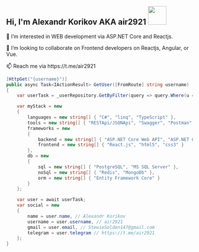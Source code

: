 <h2> Hi, I'm Alexandr Korikov AKA air2921 <img src="https://media.giphy.com/media/mGcNjsfWAjY5AEZNw6/giphy.gif" width="50"></h2>
<p>👀 I’m interested in WEB development via ASP.NET Core and Reactjs.</p>
<p>👯 I’m looking to collaborate on Frontend developers on Reactjs, Angular, or Vue.</p>
<p>📫 Reach me via https://t.me/air2921</p>

```cs
[HttpGet("{username}")]
public async Task<IActionResult> GetUser([FromRoute] string username)
{
    var userTask = _userRepository.GetByFilter(query => query.Where(u => u.username.Equals(username)));

    var myStack = new
    {
        languages = new string[] { "C#", "linq", "TypeScript" },
        tools = new string[] { "RESTApi/JSONApi", "Swagger", "Postman", "SignalR" },
        frameworks = new
        {
            backend = new string[] { "ASP.NET Core Web API", "ASP.NET Core MVC" },
            frontend = new string[] { "React.js", "html5", "css3" }
        },
        db = new
        {
            sql = new string[] { "PostgreSQL", "MS SQL Server" },
            noSql = new string[] { "Redis", "MongoDb" },
            orm = new string[] { "Entity Framework Core" }
        }
    };

    var user = await userTask;
    var social = new 
    {
        name = user.name, // Alexandr Korikov
        username = user.username, // air2921
        gmail = user.email, // StewieSolden147@gmail.com
        telegram = user.telegram // https://t.me/air2921
    };
}
```
